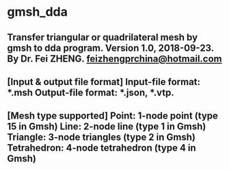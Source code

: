 # gmsh_dda
Transfer triangular or quadrilateral mesh by gmsh to dda program.
Version 1.0, 2018-09-23.
By Dr. Fei ZHENG.
feizhengprchina@hotmail.com
--------------------------------------------------
[Input & output file format]
Input-file format: *.msh
Output-file format: *.json, *.vtp.
--------------------------------------------------
[Mesh type supported]
Point: 1-node point (type 15 in Gmsh)
Line: 2-node line (type 1 in Gmsh)
Triangle: 3-node triangles (type 2 in Gmsh)
Tetrahedron: 4-node tetrahedron (type 4 in Gmsh)
--------------------------------------------------
